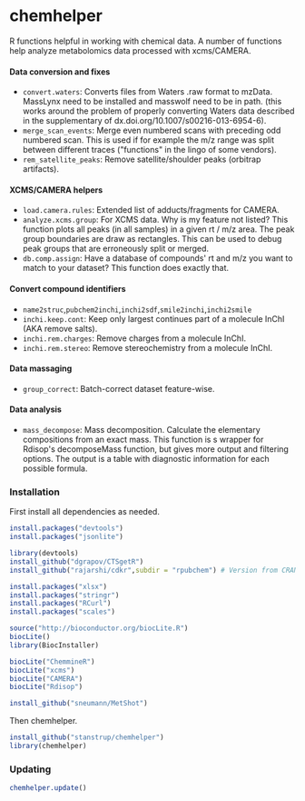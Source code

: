 chemhelper
==========

R functions helpful in working with chemical data. A number of functions help analyze metabolomics data processed with xcms/CAMERA.

#### Data conversion and fixes
* `convert.waters`: Converts files from Waters .raw format to mzData. MassLynx need to be installed and masswolf need to be in path. (this works around the problem of properly converting Waters data described in the supplementary of dx.doi.org/10.1007/s00216-013-6954-6).
* `merge_scan_events`: Merge even numbered scans with preceding odd numbered scan. This is used if for example the m/z range was split between different traces ("functions" in the lingo of some vendors).
* `rem_satellite_peaks`: Remove satellite/shoulder peaks (orbitrap artifacts).

#### XCMS/CAMERA helpers
* `load.camera.rules`: Extended list of adducts/fragments for CAMERA.
* `analyze.xcms.group`: For XCMS data. Why is my feature not listed? This function plots all peaks (in all samples) in a given rt / m/z area. The peak group boundaries are draw as rectangles. This can be used to debug peak groups that are erroneously split or merged.
* `db.comp.assign`: Have a database of compounds' rt and m/z you want to match to your dataset? This function does exactly that.


#### Convert compound identifiers
* `name2struc`,`pubchem2inchi`,`inchi2sdf`,`smile2inchi`,`inchi2smile`
* `inchi.keep.cont`: Keep only largest continues part of a molecule InChI (AKA remove salts).
* `inchi.rem.charges`: Remove charges from a molecule InChI.
* `inchi.rem.stereo`: Remove stereochemistry from a molecule InChI.


#### Data massaging
* `group_correct`: Batch-correct dataset feature-wise.

#### Data analysis
* `mass_decompose`: Mass decomposition. Calculate the elementary compositions from an exact mass. This function is s wrapper for Rdisop's decomposeMass function, but gives more output and filtering options. The output is a table with diagnostic information for each possible formula.


### Installation
First install all dependencies as needed.
```R
install.packages("devtools")
install.packages("jsonlite")

library(devtools)
install_github("dgrapov/CTSgetR")
install_github("rajarshi/cdkr",subdir = "rpubchem") # Version from CRAN is currently out of date.

install.packages("xlsx")
install.packages("stringr")
install.packages("RCurl")
install.packages("scales")

source("http://bioconductor.org/biocLite.R")
biocLite()
library(BiocInstaller)

biocLite("ChemmineR")
biocLite("xcms")
biocLite("CAMERA")
biocLite("Rdisop")

install_github("sneumann/MetShot")
```


Then chemhelper.
```R
install_github("stanstrup/chemhelper")
library(chemhelper)
```


### Updating
```R
chemhelper.update()
```
